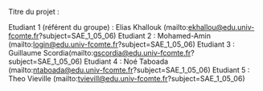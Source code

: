 Titre du projet : 

Etudiant 1 (référent du groupe) :  Elias Khallouk (mailto:ekhallou@edu.univ-fcomte.fr?subject=SAE_1_05_06) 
Etudiant 2 : Mohamed-Amin (mailto:login@edu.univ-fcomte.fr?subject=SAE_1_05_06) 
Etudiant 3 : Guillaume Scordia(mailto:gscordia@edu.univ-fcomte.fr?subject=SAE_1_05_06) 
Etudiant 4 : Noé Taboada (mailto:ntaboada@edu.univ-fcomte.fr?subject=SAE_1_05_06) 
Etudiant 5 : Theo Vieville (mailto:tvievill@edu.univ-fcomte.fr?subject=SAE_1_05_06) 
